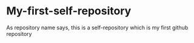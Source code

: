 # My-first-self-repository
As repository name says, this is a self-repository which is my first github repository
